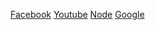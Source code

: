 [Facebook](https://www.facebook.com)
[Youtube](https://www.youtube.com)
[Node](https://www.nodejs.orl)
[Google](https://www.google.com)